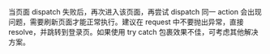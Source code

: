 当页面 dispatch 失败后，再次进入该页面，再尝试 dispatch 同一 action 会出现问题，需要刷新页面才能正常执行。建议在 request 中不要抛出异常，直接 resolve，并跳转到登录页。如果使用 try catch 包裹效果不佳，可考虑其他解决方案。
